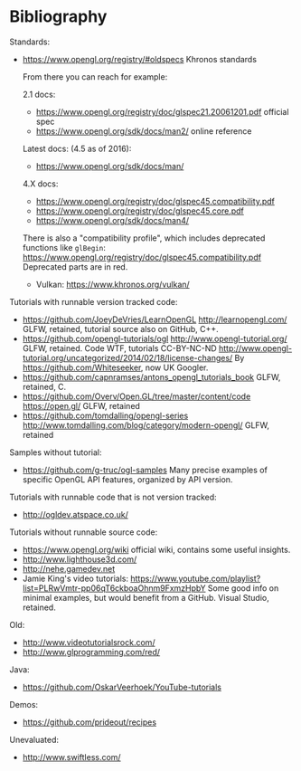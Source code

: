 # Bibliography

Standards:

-   <https://www.opengl.org/registry/#oldspecs> Khronos standards

    From there you can reach for example:

    2.1 docs:

    - <https://www.opengl.org/registry/doc/glspec21.20061201.pdf> official spec
    - <https://www.opengl.org/sdk/docs/man2/> online reference

    Latest docs: (4.5 as of 2016):

    - <https://www.opengl.org/sdk/docs/man/>

    4.X docs:

    - <https://www.opengl.org/registry/doc/glspec45.compatibility.pdf>
    - <https://www.opengl.org/registry/doc/glspec45.core.pdf>
    - <https://www.opengl.org/sdk/docs/man4/>

    There is also a "compatibility profile", which includes deprecated functions like `glBegin`: <https://www.opengl.org/registry/doc/glspec45.compatibility.pdf> Deprecated parts are in red.

    -   Vulkan: <https://www.khronos.org/vulkan/>

Tutorials with runnable version tracked code:

- <https://github.com/JoeyDeVries/LearnOpenGL> <http://learnopengl.com/> GLFW, retained, tutorial source also on GitHub, C++.
- <https://github.com/opengl-tutorials/ogl> <http://www.opengl-tutorial.org/> GLFW, retained. Code WTF, tutorials CC-BY-NC-ND http://www.opengl-tutorial.org/uncategorized/2014/02/18/license-changes/ By <https://github.com/Whiteseeker>, now UK Googler.
- <https://github.com/capnramses/antons_opengl_tutorials_book> GLFW, retained, C.
- <https://github.com/Overv/Open.GL/tree/master/content/code> <https://open.gl/> GLFW, retained
- <https://github.com/tomdalling/opengl-series> <http://www.tomdalling.com/blog/category/modern-opengl/> GLFW, retained

Samples without tutorial:

- <https://github.com/g-truc/ogl-samples> Many precise examples of specific OpenGL API features, organized by API version.

Tutorials with runnable code that is not version tracked:

- <http://ogldev.atspace.co.uk/>

Tutorials without runnable source code:

- <https://www.opengl.org/wiki> official wiki, contains some useful insights.
- <http://www.lighthouse3d.com/>
- <http://nehe.gamedev.net>
- Jamie King's video tutorials: <https://www.youtube.com/playlist?list=PLRwVmtr-pp06qT6ckboaOhnm9FxmzHpbY> Some good info on minimal examples, but would benefit from a GitHub. Visual Studio, retained.

Old:

- <http://www.videotutorialsrock.com/>
- <http://www.glprogramming.com/red/>

Java:

- <https://github.com/OskarVeerhoek/YouTube-tutorials>

Demos:

- <https://github.com/prideout/recipes>

Unevaluated:

- <http://www.swiftless.com/>
